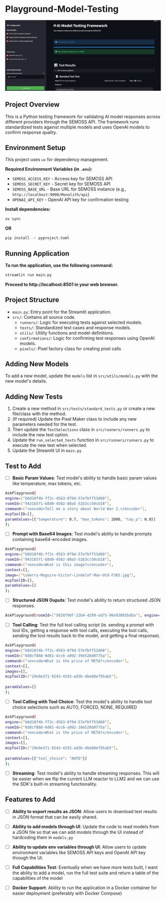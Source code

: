 # Playground-Model-Testing
![README Image](test-images/readme-image.png "Description of the image")
## Project Overview

This is a Python testing framework for validating AI model responses across different providers through the SEMOSS API. The framework runs standardized tests against multiple models and uses OpenAI models to confirm response quality.

## Environment Setup

This project uses `uv` for dependency management.

**Required Environment Variables (in `.env`):**
- `SEMOSS_ACCESS_KEY` - Access key for SEMOSS API
- `SEMOSS_SECRET_KEY` - Secret key for SEMOSS API
- `SEMOSS_BASE_URL` - Base URL for SEMOSS instance (e.g., `http://localhost:9090/Monolith/api`)
- `OPENAI_API_KEY` - OpenAI API key for confirmation testing

**Install dependencies:**
```bash
uv sync
```
**OR**
```bash
pip install -r pyproject.toml
```


## Running Application
**To run the application, use the following command:**
```bash
streamlit run main.py
```

**Proceed to http://localhost:8501 in your web browser.**

## Project Structure
- `main.py`: Entry point for the Streamlit application.
- `src/`: Contains all source code.
    - `runners/`: Logic for executing tests against selected models.
    - `tests/`: Standardized test cases and response models.
    - `utils/`: Utility functions and model definitions.
    - `confirmations/`: Logic for confirming test responses using OpenAI models.
    - `pixels/`: Pixel factory class for creating pixel calls

## Adding New Models
To add a new model, update the `models` list in `src/utils/models.py` with the new model's details.

## Adding New Tests
1. Create a new method in `src/tests/standard_tests.py` or create a new file/class with the method.
2. (If required) Update the Pixel Maker class to include any new parameters needed for the test.
3. Then update the `TestSelections` class in `src/runners/runners.py` to include the new test option.
4. Update the `run_selected_tests` function in `src/runners/runners.py` to execute the new test when selected.
5. Update the Streamlit UI in `main.py`

## Test to Add
- [ ] **Basic Param Values**: Test model's ability to handle basic param values like temperature, max tokens, etc.
```bash
AskPlayground(
engine=["b0d18f4b-ff2c-4563-8f9d-57efbff53d60"],
roomId=["9431b571-b8d0-4502-80a5-52b3cc50cb18"],
command=["<encode>Tell me a story about World War 2.</encode>"],
mcpToolID=[],
paramValues=[{"temperature": 0.7, "max_tokens": 2000, "top_p": 0.9}]
);
```

- [ ] **Prompt with Base64 Images**: Test model's ability to handle prompts containing base64-encoded images.
```bash
AskPlayground(
engine=["b0d18f4b-ff2c-4563-8f9d-57efbff53d60"],
roomId=["9431b571-b8d0-4502-80a5-52b3cc50cb18"],
command=["<encode>What is this image?</encode>"],
context=[],
image=["\\Harry-Maguire-Victor-Lindelof-Man-Utd-F365.jpg"],
mcpToolID=[],
paramValues=[]
);
```

- [ ] **Structured JSON Ouputs**: Test model's ability to return structured JSON responses.
```bash
AskPlayground(roomId=["5828f90f-22b4-4299-ad75-96e93085bdba"], engine=["4acbe913-df40-4ac0-b28a-daa5ad91b172"], command=["Name a few Manchester United players you know with their positions, countries, and skill ratings."], paramValues=[{'schema': {'type': 'object', 'properties': {'players': {'type': 'array', 'items': {'type': 'object', 'properties': {'name': {'type': 'string'}, 'position': {'type': 'string'}, 'country': {'type': 'string'}, 'skill': {'type': 'integer'}}, 'required': ['name', 'position', 'country', 'skill']}}}, 'required': ['players']}}]);
```

- [ ] **Tool Calling**: Test the full tool calling script (ie. sending a prompt with tool IDs, getting a response with tool calls, executing the tool calls, sending the tool results back to the model, and getting a final response).
```bash 
AskPlayground(
engine=["b0d18f4b-ff2c-4563-8f9d-57efbff53d60"],
roomId=["8d8cf868-6d61-4cc6-a092-39e528d0775a"],
command=["<encode>What is the price of META?</encode>"],
context=[],
images=[],
mcpToolID=["29e9e371-9243-4293-ad3b-4be08ef95ab5"],

paramValues=[]
);
```

- [ ] **Tool Calling with Tool Choice**: Test the model's ability to handle tool choice selections such as AUTO, FORCED, NONE, REQUIRED
```bash 
AskPlayground(
engine=["b0d18f4b-ff2c-4563-8f9d-57efbff53d60"],
roomId=["8d8cf868-6d61-4cc6-a092-39e528d0775a"],
command=["<encode>What is the price of META?</encode>"],
context=[],
images=[],
mcpToolID=["29e9e371-9243-4293-ad3b-4be08ef95ab5"],

paramValues=[{"tool_choice": "AUTO"}]
);
```

- [ ] **Streaming**: Test model's ability to handle streaming responses. This will be easier when we flip the current LLM reactor to LLM2 and we can use the SDK's built-in streaming functionality.


## Features to Add

- [ ] **Ability to export results as JSON**: Allow users to download test results in JSON format that can be easily shared.

- [ ] **Ability to add models through UI**: Update the code to read models from a JSON file so that we can add models through the UI instead of hardcoding them in `models.py`

- [ ] **Ability to update env variables through UI**: Allow users to update environment variables like SEMOSS API keys and OpenAI API key through the UI.

- [ ] **Full Capabilities Test**: Eventually when we have more tests built, I want the ability to add a model, run the full test suite and return a table of the capabilities of the model

- [ ] **Docker Support**: Ability to run the application in a Docker container for easier deployment (preferably with Docker Compose)